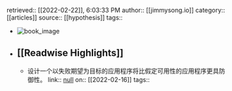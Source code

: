 retrieved:: [[2022-02-22]], 6:03:33 PM
              author:: [[jimmysong.io]]
              category:: [[articles]]
              source:: [[hypothesis]]
              tags::

- ![book_image](https://readwise-assets.s3.amazonaws.com/static/images/article0.00998d930354.png)
- ## [[Readwise Highlights]]
	- 设计一个以失败期望为目标的应用程序将比假定可用性的应用程序更具防御性。
	                link:: [null](null)
	                on:: [[2022-02-16]]
	                tags::